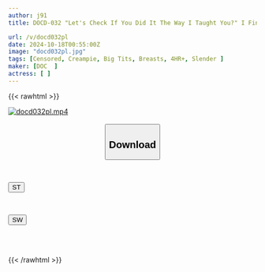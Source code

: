 ```yaml
---
author: j91
title: DOCD-032 "Let's Check If You Did It The Way I Taught You?" I Finally Got A Girlfriend, But I Was Too Anxious To Take The First Step. Her Best Friend Couldn't Bear To See That, So She Gave Me Some Sex Lessons → Thanks To That, I Was Able To Have Sex With Her! "Did You Do It Right? Let Me Check It For You?" Her Best Friend, Who Cares About Her Friends, Gave Me A Hand-holding Answer...

url: /v/docd032pl
date: 2024-10-18T00:55:00Z
image: "docd032pl.jpg"
tags: [Censored, Creampie, Big Tits, Breasts, 4HR+, Slender	]
maker: [DOC  ]
actress: [ ]
---
```



{{< rawhtml >}}

<div class="video" data-videoid="1A1kwqlxXPHeqGY">
    <a href="javascript:;">
        <img src="/v/docd032pl/docd032pl.jpg" width="WIDTH" height="HEIGHT" alt="docd032pl.mp4" loading="lazy">
    </a>
</div>

<script type="text/javascript" src="https://j91.asia/asset/on-demand-st.js"></script>

<br>
  <link rel="stylesheet" href="https://j91.asia/asset/bs5.css">
  
  <center>
  <button class="btn btn-primary" type="button" data-bs-toggle="collapse" data-bs-target=".multi-collapse" aria-expanded="false" aria-controls="multiCollapseExample1 multiCollapseExample2"><h2>Download</h2></button></center>
</p>
<div class="row">
  <div class="col">
    <div class="collapse multi-collapse" id="multiCollapseExample1">
      <div class="card card-body">
	      	      <br>
<div class="buttons">  
<p><a href="/v/docd032pl/st.html" target="_blank"><button class="btn-hover color-3"><i class="fa fa-download"></i> ST</button></a></p></div>
    </div>
  </div>
</div>
  <div class="col">
    <div class="collapse multi-collapse" id="multiCollapseExample2">
      <div class="card card-body">
	      <br>
<div class="buttons">
<p><a href="/v/docd032pl/sw.html" target="_blank"><button class="btn-hover color-2"><i class="fa fa-download"></i> SW</button></a></p></div>
<br><br>
      </div>
    </div>
  </div>
</div>

{{< /rawhtml >}}